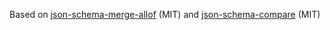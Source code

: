 Based on [json-schema-merge-allof](https://github.com/mokkabonna/json-schema-merge-allof) (MIT) and [json-schema-compare](https://github.com/mokkabonna/json-schema-compare) (MIT)
